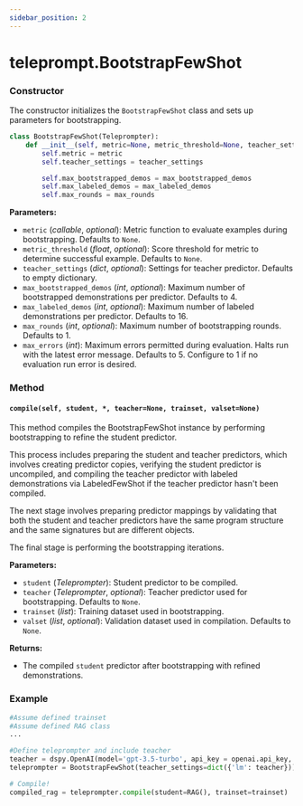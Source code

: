 ```yaml
---
sidebar_position: 2
---
```


# teleprompt.BootstrapFewShot

### Constructor

The constructor initializes the `BootstrapFewShot` class and sets up parameters for bootstrapping.

```python
class BootstrapFewShot(Teleprompter):
    def __init__(self, metric=None, metric_threshold=None, teacher_settings={}, max_bootstrapped_demos=4, max_labeled_demos=16, max_rounds=1, max_errors=5):
        self.metric = metric
        self.teacher_settings = teacher_settings

        self.max_bootstrapped_demos = max_bootstrapped_demos
        self.max_labeled_demos = max_labeled_demos
        self.max_rounds = max_rounds
```

**Parameters:**
- `metric` (_callable_, _optional_): Metric function to evaluate examples during bootstrapping. Defaults to `None`.
- `metric_threshold` (_float_, _optional_): Score threshold for metric to determine successful example. Defaults to `None`.
- `teacher_settings` (_dict_, _optional_): Settings for teacher predictor. Defaults to empty dictionary.
- `max_bootstrapped_demos` (_int_, _optional_): Maximum number of bootstrapped demonstrations per predictor. Defaults to 4.
- `max_labeled_demos` (_int_, _optional_): Maximum number of labeled demonstrations per predictor. Defaults to 16.
- `max_rounds` (_int_, _optional_): Maximum number of bootstrapping rounds. Defaults to 1.
- `max_errors` (_int_): Maximum errors permitted during evaluation. Halts run with the latest error message. Defaults to 5. Configure to 1 if no evaluation run error is desired.

### Method

#### `compile(self, student, *, teacher=None, trainset, valset=None)`

This method compiles the BootstrapFewShot instance by performing bootstrapping to refine the student predictor.

This process includes preparing the student and teacher predictors, which involves creating predictor copies, verifying the student predictor is uncompiled, and compiling the teacher predictor with labeled demonstrations via LabeledFewShot if the teacher predictor hasn't been compiled.

The next stage involves preparing predictor mappings by validating that both the student and teacher predictors have the same program structure and the same signatures but are different objects.

The final stage is performing the bootstrapping iterations.

**Parameters:**
- `student` (_Teleprompter_): Student predictor to be compiled.
- `teacher` (_Teleprompter_, _optional_): Teacher predictor used for bootstrapping. Defaults to `None`.
- `trainset` (_list_): Training dataset used in bootstrapping.
- `valset` (_list_, _optional_): Validation dataset used in compilation. Defaults to `None`.

**Returns:**
- The compiled `student` predictor after bootstrapping with refined demonstrations.

### Example

```python
#Assume defined trainset
#Assume defined RAG class
...

#Define teleprompter and include teacher
teacher = dspy.OpenAI(model='gpt-3.5-turbo', api_key = openai.api_key, api_provider = "openai", model_type = "chat")
teleprompter = BootstrapFewShot(teacher_settings=dict({'lm': teacher}))

# Compile!
compiled_rag = teleprompter.compile(student=RAG(), trainset=trainset)
```
